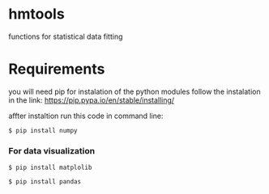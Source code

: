 # hmtools

functions for statistical data fitting

# Requirements
you will need pip for instalation of the python modules
follow the instalation in the link: https://pip.pypa.io/en/stable/installing/

affter instaltion run this code in command line:

`$ pip install numpy`

### For data visualization
`$ pip install matplolib`

`$ pip install pandas`
